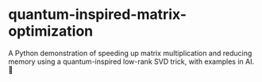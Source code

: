 # quantum-inspired-matrix-optimization
A Python demonstration of speeding up matrix multiplication and reducing memory using a quantum-inspired low-rank SVD trick, with examples in AI. 🧠
